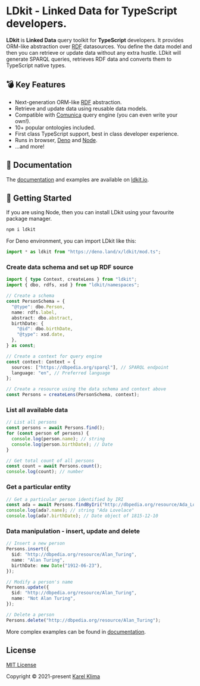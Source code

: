 # LDkit - Linked Data for TypeScript developers.

**LDkit** is **Linked Data** query toolkit for **TypeScript** developers. It
provides ORM-like abstraction over [RDF](https://www.w3.org/RDF/) datasources.
You define the data model and then you can retrieve or update data without any
extra hustle. LDkit will generate SPARQL queries, retrieves RDF data and
converts them to TypeScript native types.

## 💣 Key Features

- Next-generation ORM-like [RDF](https://www.w3.org/RDF/) abstraction.
- Retrieve and update data using reusable data models.
- Compatible with [Comunica](https://comunica.dev) query engine (you can even
  write your own!).
- 10+ popular ontologies included.
- First class TypeScript support, best in class developer experience.
- Runs in browser, [Deno](https://deno.land) and [Node](nodejs.org).
- ...and more!

## 📖 Documentation

The [documentation](https://ldkit.io/docs) and examples are available on
[ldkit.io](https://ldkit.io).

## 🚀 Getting Started

If you are using Node, then you can install LDkit using your favourite package
manager.

```bash
npm i ldkit
```

For Deno environment, you can import LDkit like this:

```ts
import * as ldkit from "https://deno.land/x/ldkit/mod.ts";
```

### Create data schema and set up RDF source

```ts
import { type Context, createLens } from "ldkit";
import { dbo, rdfs, xsd } from "ldkit/namespaces";

// Create a schema
const PersonSchema = {
  "@type": dbo.Person,
  name: rdfs.label,
  abstract: dbo.abstract,
  birthDate: {
    "@id": dbo.birthDate,
    "@type": xsd.date,
  },
} as const;

// Create a context for query engine
const context: Context = {
  sources: ["https://dbpedia.org/sparql"], // SPARQL endpoint
  language: "en", // Preferred language
};

// Create a resource using the data schema and context above
const Persons = createLens(PersonSchema, context);
```

### List all available data

```ts
// List all persons
const persons = await Persons.find();
for (const person of persons) {
  console.log(person.name); // string
  console.log(person.birthDate); // Date
}

// Get total count of all persons
const count = await Persons.count();
console.log(count); // number
```

### Get a particular entity

```ts
// Get a particular person identified by IRI
const ada = await Persons.findByIri("http://dbpedia.org/resource/Ada_Lovelace");
console.log(ada?.name); // string "Ada Lovelace"
console.log(ada?.birthDate); // Date object of 1815-12-10
```

### Data manipulation - insert, update and delete

```ts
// Insert a new person
Persons.insert({
  $id: "http://dbpedia.org/resource/Alan_Turing",
  name: "Alan Turing",
  birthDate: new Date("1912-06-23"),
});

// Modify a person's name
Persons.update({
  $id: "http://dbpedia.org/resource/Alan_Turing",
  name: "Not Alan Turing",
});

// Delete a person
Persons.delete("http://dbpedia.org/resource/Alan_Turing");
```

More complex examples can be found in [documentation](https://ldkit.io/docs).

## License

[MIT License](./LICENSE.md)

Copyright © 2021-present [Karel Klima](https://karelklima.com)

